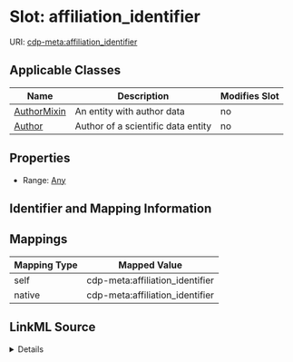 

# Slot: affiliation_identifier

URI: [cdp-meta:affiliation_identifier](metadataaffiliation_identifier)



<!-- no inheritance hierarchy -->





## Applicable Classes

| Name | Description | Modifies Slot |
| --- | --- | --- |
| [AuthorMixin](AuthorMixin.md) | An entity with author data |  no  |
| [Author](Author.md) | Author of a scientific data entity |  no  |







## Properties

* Range: [Any](Any.md)





## Identifier and Mapping Information








## Mappings

| Mapping Type | Mapped Value |
| ---  | ---  |
| self | cdp-meta:affiliation_identifier |
| native | cdp-meta:affiliation_identifier |




## LinkML Source

<details>
```yaml
name: affiliation_identifier
alias: affiliation_identifier
domain_of:
- Author
- AuthorMixin
range: Any

```
</details>
